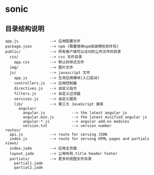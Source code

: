 # sonic

## 目录结构说明
    
    app.js              --> 应用配置文件
    package.json        --> npm (需要使用npm安装哪些软件包)
    public/             --> 所有客户端可以访问的公共文件的目录
      css/              --> css 文件目录
        app.css         --> 默认的样式文件
      img/              --> 图片文件
      js/               --> javascript 文件
        app.js          --> 生命应用模块(入口启动)
        controllers.js  --> 应用控制器
        directives.js   --> 自定义指令
        filters.js      --> 自定义过滤器
        services.js     --> 自定义服务
        lib/            --> 第三方 JavaScript 类库
          angular/
            angular.js            --> the latest angular js
            angular.min.js        --> the latest minified angular js
            angular-*.js          --> angular add-on modules
            version.txt           --> version number
    routes/
      api.js            --> route for serving JSON
      index.js          --> route for serving HTML pages and partials
    views/
      index.jade        --> 应用主页面
      layout.jade       --> 公用布局.title header footer
      partials/         --> 更多的视图文件目录
        partial1.jade
        partial2.jade
